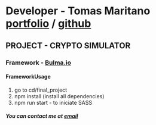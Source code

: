 # Developer - Tomas Maritano [portfolio](https://tomymaritano.com) / [github](https://github.com/craftzcode)

## PROJECT - CRYPTO SIMULATOR

### Framework - [Bulma.io](https://bulma.io)

#### FrameworkUsage

1. go to cd/final_project
2. npm install (install all dependencies)
3. npm run start - to iniciate SASS

##### You can contact me at [email](tomymaritano@gmail.com)
